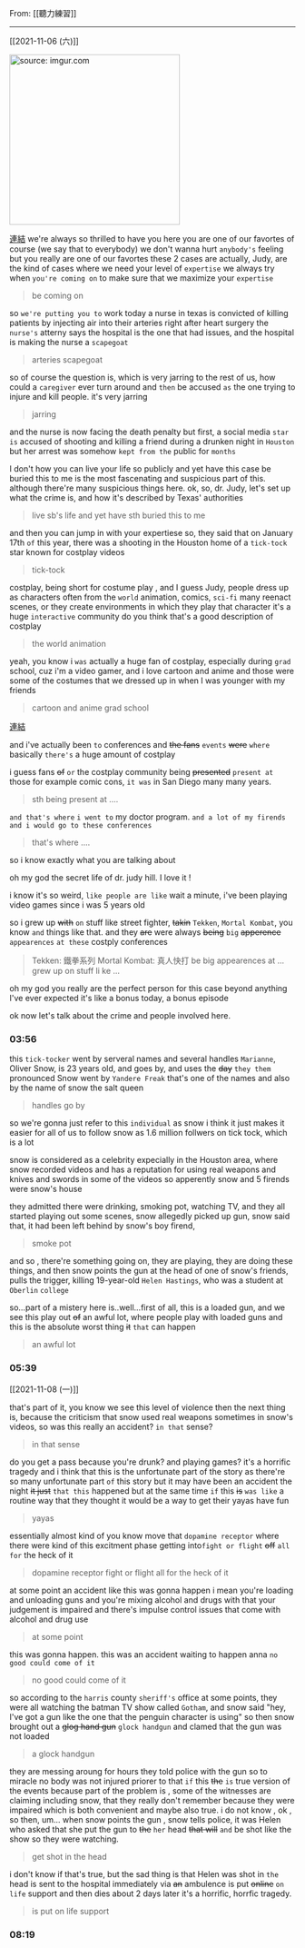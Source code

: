 From: [[聽力練習]]

---

[[2021-11-06 (六)]]

<a href="https://imgur.com/ugniXXM"><img src="https://i.imgur.com/ugniXXM.jpg" title="source: imgur.com" width="300px"/></a>

[連結](https://youtu.be/64s7txBMUQ0?t=34)
we're always so thrilled to have you here
you are one of our favortes of course (we say that to everybody)
we don't wanna hurt `anybody's` feeling but you really are one of our favortes 
these 2 cases are actually, Judy, are the kind of cases where we need your level of `expertise` 
we always try when `you're coming on` to make sure that we maximize your `expertise` 
>be coming on

so `we're putting you to` work today
a nurse in texas is convicted of killing patients by injecting air into their arteries right after heart surgery 
the `nurse's` atterny says the hospital is the one that had issues, and the hospital is making the nurse a `scapegoat`
>arteries
>scapegoat

so of course the question is, which is very jarring to the rest of us, how could a `caregiver` ever turn around and `then` be accused `as` the one trying to injure and kill people. it's very jarring 
>jarring

and the nurse is now facing the death penalty 
but first, a social media `star` `is` accused of shooting and killing a friend during a drunken night in `Houston` but her arrest was somehow `kept from the` public for `months`

I don't how you can live your life so publicly and yet have this case be buried 
this to me is the most fascenating and suspicious part of this. 
although there're many suspicious things here. 
ok, so, dr. Judy, let's set up what the crime is, and how it's described by Texas' authorities
>live sb's life
>and yet
>have sth buried
>this to me

and then you can jump in with your expertiese 
so, they said that on January 17th `of` this year, 
there was a shooting in the Houston home of a `tick-tock` star known for costplay videos 
>tick-tock

costplay, being short for costume play , and I guess Judy, people dress up as characters often from the `world` animation, comics, `sci-fi` many reenact scenes, or they create environments in which they play that character
it's a huge `interactive` community 
do you think that's a good description of costplay 
>the world animation

yeah, you know i `was` actually a huge fan of costplay, especially during `grad` school, cuz i'm a video gamer, and i love cartoon and anime and those were some of the costumes that we dressed up in when I was younger with my friends 
>cartoon and anime
>grad school

[連結](https://youtu.be/64s7txBMUQ0?t=181)

and i've actually been `to` conferences and ~~the fans~~ `events`  ~~were~~ `where` basically `there's` a huge amount of costplay 

i guess fans ~~of~~ `or` the costplay community being ~~presented~~ `present at` those for example comic cons, `it was` in San Diego many many years.
>sth being present at ....

`and that's where` `i went to` my doctor program. `and a lot of my firends and i would go to these conferences `
>that's where ....

so i know exactly what you are talking about 

oh my god the secret life of dr. judy hill. I love it !

i know it's so weird, `like people are like` wait a minute, i've been playing video games since i was 5 years old

so i grew up ~~with~~ `on` stuff like street fighter, ~~takin~~ `Tekken`,  `Mortal Kombat`, you know `and` things like that. and they ~~are~~ were always ~~being~~ `big` ~~apperence~~ `appearences` `at these` costply conferences 
>Tekken: 鐵拳系列
>Mortal Kombat: 真人快打
>be big appearences at ...
>grew up on stuff li ke ...

oh my god you really are the perfect person for this case beyond anything I've ever expected 
it's like a bonus today, a bonus episode

ok now let's talk about the crime and people involved here. 

### 03:56

this `tick-tocker` went by serveral names and several handles 
`Marianne`, Oliver Snow, is 23 years old, and goes by, and uses the ~~day~~  `they them` pronounced 
Snow went by `Yandere Freak` that's one of the names and also by the name of snow the salt queen 
> handles
> go by

so we're gonna just refer to this `individual` as snow 
i think it just makes it easier for all of us to follow 
snow as 1.6 million follwers on tick tock, which is a lot
 
snow is considered as a celebrity expecially in the Houston area, where snow recorded videos and has a reputation for using real weapons
and knives and swords in some of the videos
so apperently snow and 5 firends were snow's house 

they admitted there were drinking, smoking pot, watching TV, and they all started playing out some scenes, 
snow allegedly picked up gun, snow said that, it had been left behind by snow's boy firend, 
> smoke pot

and so , there're something going on, they are playing, they are doing these things, and then snow points the gun at the head of one of snow's friends, pulls the trigger, killing 19-year-old `Helen Hastings`, who was a student at `Oberlin` `college`

so...part of a mistery here is..well...first of all, this is a loaded gun, and we see this play out ~~of~~ an awful lot, where people play with loaded guns and this is the absolute worst thing ~~it~~ `that` can happen
>an awful lot

### 05:39

[[2021-11-08 (一)]]

that's part of it, you know 
we see this level of violence 
then the next thing is, because the criticism that snow used real weapons sometimes in snow's videos, so was this really an accident?
`in that` sense?
> in that sense 

do you get a pass because you're drunk? and playing games?
it's a horrific tragedy 
and i think that this is the unfortunate part of the story as there're so many unfortunate part `of` this story 
but it may have been an accident the night ~~it just~~ `that this` happened but at the same time `if` this ~~is~~ `was like` a routine way 
that they thought it would be a way to get their yayas have fun 
>yayas

essentially almost kind of you know move that `dopamine receptor` where there were kind of this excitment phase getting into`fight or flight` ~~off~~ `all for` the heck of it 
>dopamine receptor
>fight or flight
>all for the heck of it

at some point an accident like this was gonna happen
i mean you're loading and unloading guns and you're mixing alcohol and drugs with that your judgement is impaired
and there's impulse control issues that come with alcohol and drug  use 
>at some point

this was gonna happen. this was an accident waiting to happen anna
`no good could come of it`
> no good could come of it

so according to the `harris` county `sheriff's` office 
at some points, they were all watching the batman TV show called `Gotham`, and snow said "hey, I've got a gun like the one that the penguin character is using" so then snow brought out a ~~glog hand gun~~ `glock handgun` and clamed that the gun was not loaded 
> a glock handgun

they are messing aroung for hours they told police with the gun so to miracle no body was not injured 
priorer to that `if` this ~~the~~ `is` true version of the events 
because part of the problem is , some of the witnesses are claiming including snow, that they really don't remember
because they were impaired
which is both convenient and maybe also true. i do not know , ok , so then, um...
when snow points the gun , snow tells police, it was Helen who asked that she put the gun to ~~the~~ `her` head ~~that will~~ `and` be shot like the show
so they were watching. 
> get shot in the head

i don't know if that's true, but the sad thing is that Helen was shot in `the` head is sent to the hospital immediately via ~~an~~ ambulence is put ~~online~~ `on life` support and then dies about 2 days later 
it's a horrific, horrfic tragedy. 
> is put on life support

### 08:19 